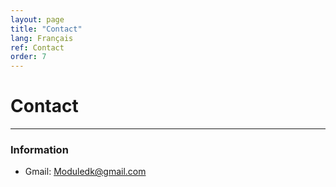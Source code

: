 ```yaml
---
layout: page
title: "Contact"
lang: Français
ref: Contact
order: 7
---
```

# Contact
---

### Information
* Gmail: Moduledk@gmail.com